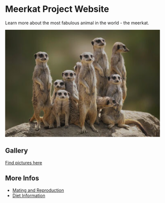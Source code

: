 ﻿# Meerkat Project Website

Learn more about the most fabulous animal in the world - the meerkat.

![Meerkat](images/meerkat-group.png)

## Gallery

[Find pictures here](gallery.html)

## More Infos

+ [Mating and Reproduction](MatingAndReproductionInformation.html)
+ [Diet Information](diet_information.html)